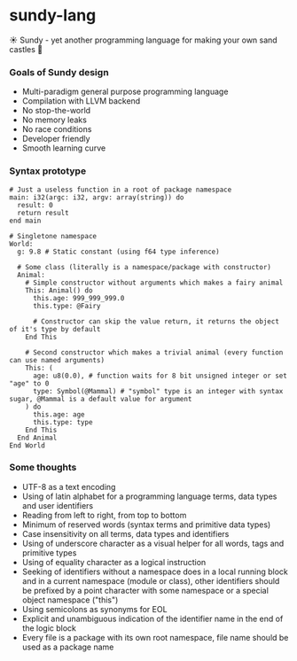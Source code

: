 # sundy-lang
☀️ Sundy - yet another programming language for making your own sand castles 👑

### Goals of Sundy design

* Multi-paradigm general purpose programming language
* Compilation with LLVM backend
* No stop-the-world
* No memory leaks
* No race conditions
* Developer friendly
* Smooth learning curve

### Syntax prototype

```
# Just a useless function in a root of package namespace
main: i32(argc: i32, argv: array(string)) do
  result: 0
  return result
end main

# Singletone namespace
World:
  g: 9.8 # Static constant (using f64 type inference)
  
  # Some class (literally is a namespace/package with constructor)
  Animal:
    # Simple constructor without arguments which makes a fairy animal
    This: Animal() do
      this.age: 999_999_999.0
      this.type: @Fairy
      
      # Constructor can skip the value return, it returns the object of it's type by default
    End This
    
    # Second constructor which makes a trivial animal (every function can use named arguments)
    This: (
      age: u8(0.0), # function waits for 8 bit unsigned integer or set "age" to 0
      type: Symbol(@Mammal) # "symbol" type is an integer with syntax sugar, @Mammal is a default value for argument
    ) do
      this.age: age
      this.type: type
    End This
  End Animal
End World
```

### Some thoughts

* UTF-8 as a text encoding
* Using of latin alphabet for a programming language terms, data types and user identifiers
* Reading from left to right, from top to bottom
* Minimum of reserved words (syntax terms and primitive data types)
* Case insensitivity on all terms, data types and identifiers
* Using of underscore character as a visual helper for all words, tags and primitive types
* Using of equality character as a logical instruction
* Seeking of identifiers without a namespace does in a local running block and in a current namespace (module or class), other identifiers should be prefixed by a point character with some namespace or a special object namespace ("this")
* Using semicolons as synonyms for EOL
* Explicit and unambiguous indication of the identifier name in the end of the logic block
* Every file is a package with its own root namespace, file name should be used as a package name
